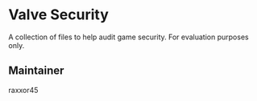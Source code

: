 # Valve Security
A collection of files to help audit game security. For evaluation purposes only.

## Maintainer
raxxor45
